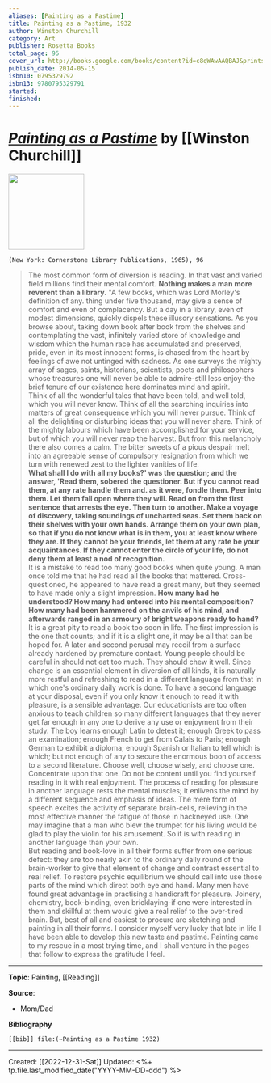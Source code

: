 ```yaml
---
aliases: [Painting as a Pastime]
title: Painting as a Pastime, 1932
author: Winston Churchill
category: Art
publisher: Rosetta Books
total_page: 96
cover_url: http://books.google.com/books/content?id=c8qWAwAAQBAJ&printsec=frontcover&img=1&zoom=1&edge=curl&source=gbs_api
publish_date: 2014-05-15
isbn10: 0795329792
isbn13: 9780795329791
started: 
finished: 
---
```

# *[Painting as a Pastime](https://www.amazon.com/Painting-as-Pastime-Winston-Churchilll/dp/B00KF43MF6)* by [[Winston Churchill]]

<img src="https://m.media-amazon.com/images/W/WEBP_402378-T1/images/I/61+U98YRutL._SX349_BO1,204,203,200_.jpg" width=150>

`(New York: Cornerstone Library Publications, 1965), 96`


>The most common form of diversion is reading. In that vast and varied field millions find their mental comfort. **Nothing makes a man more reverent than a library.** "A few books, which was Lord Morley's definition of any. thing under five thousand, may give a sense of comfort and even of complacency. But a day in a library, even of modest dimensions, quickly dispels these illusory sensations. As you browse about, taking down book after book from the shelves and contemplating the vast, infinitely varied store of knowledge and wisdom which the human race has accumulated and preserved, pride, even in its most innocent forms, is chased from the heart by feelings of awe not untinged with sadness. As one surveys the mighty array of sages, saints, historians, scientists, poets and philosophers whose treasures one will never be able to admire-still less enjoy-the brief tenure of our existence here dominates mind and spirit. 
><br>
>Think of all the wonderful tales that have been told, and well told, which you will never know. Think of all the searching inquiries into matters of great consequence which you will never pursue. Think of all the delighting or disturbing ideas that you will never share. Think of the mighty labours which have been accomplished for your service, but of which you will never reap the harvest. But from this melancholy there also comes a calm. The bitter sweets of a pious despair melt into an agreeable sense of compulsory resignation from which we turn with renewed zest to the lighter vanities of life.
><br>
>**What shall I do with all my books?' was the question; and the answer, 'Read them, sobered the questioner. But if you cannot read them, at any rate handle them and. as it were, fondle them. Peer into them. Let them fall open where they will. Read on from the first sentence that arrests the eye. Then turn to another. Make a voyage of discovery, taking soundings of uncharted seas. Set them back on their shelves with your own hands. Arrange them on your own plan, so that if you do not know what is in them, you at least know where they are. If they cannot be your friends, let them at any rate be your acquaintances. If they cannot enter the circle of your life, do not deny them at least a nod of recognition.** 
><br>
>It is a mistake to read too many good books when quite young. A man once told me that he had read all the books that mattered. Cross-questioned, he appeared to have read a great many, but they seemed to have made only a slight impression. **How many had he understood? How many had entered into his mental composition? How many had been hammered on the anvils of his mind, and afterwards ranged in an armoury of bright weapons ready to hand?** 
><br>
>It is a great pity to read a book too soon in life. The first impression is the one that counts; and if it is a slight one, it may be all that can be hoped for. A later and second perusal may recoil from a surface already hardened by premature contact. Young people should be careful in should not eat too much. They should chew it well. Since change is an essential element in diversion of all kinds, it is naturally more restful and refreshing to read in a different language from that in which one's ordinary daily work is done. To have a second language at your disposal, even if you only know it enough to read it with pleasure, is a sensible advantage. Our educationists are too often anxious to teach children so many different languages that they never get far enough in any one to derive any use or enjoyment from their study. The boy learns enough Latin to detest it; enough Greek to pass an examination; enough French to get from Calais to Paris; enough German to exhibit a diploma; enough Spanish or Italian to tell which is which; but not enough of any to secure the enormous boon of access to a second literature. Choose well, choose wisely, and choose one. Concentrate upon that one. Do not be content until you find yourself reading in it with real enjoyment. The process of reading for pleasure in another language rests the mental muscles; it enlivens the mind by a different sequence and emphasis of ideas. The mere form of speech excites the activity of separate brain-cells, relieving in the most effective manner the fatigue of those in hackneyed use. One may imagine that a man who blew the trumpet for his living would be glad to play the violin for his amusement. So it is with reading in another language than your own. 
><br>
>But reading and book-love in all their forms suffer from one serious defect: they are too nearly akin to the ordinary daily round of the brain-worker to give that element of change and contrast essential to real relief. To restore psychic equilibrium we should call into use those parts of the mind which direct both eye and hand. Many men have found great advantage in practising a handicraft for pleasure. Joinery, chemistry, book-binding, even bricklaying-if one were interested in them and skillful at them would give a real relief to the over-tired brain. But, best of all and easiest to procure are sketching and painting in all their forms. I consider myself very lucky that late in life I have been able to develop this new taste and pastime. Painting came to my rescue in a most trying time, and I shall venture in the pages that follow to express the gratitude I feel.

--- 
**Topic**: Painting, [[Reading]]

**Source**: 
- Mom/Dad

**Bibliography**

```query
[[bib]] file:(~Painting as a Pastime 1932)
```
 


---
Created: [[2022-12-31-Sat]]
Updated: <%+ tp.file.last_modified_date("YYYY-MM-DD-ddd") %>
